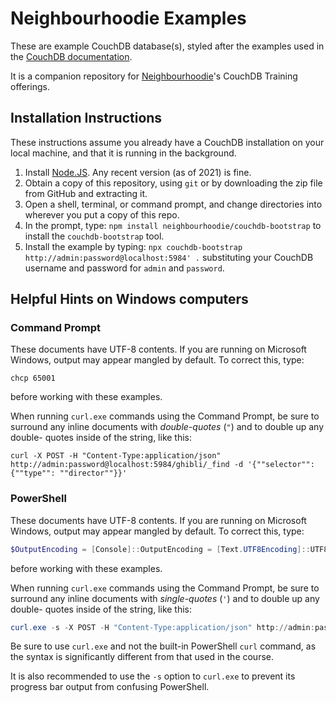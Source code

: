 # Neighbourhoodie Examples

These are example CouchDB database(s), styled after the examples used in the
[CouchDB documentation](https://docs.couchdb.org/).

It is a companion repository for [Neighbourhoodie](https://neighbourhood.ie)'s
CouchDB Training offerings.

## Installation Instructions

These instructions assume you already have a CouchDB installation on your local
machine, and that it is running in the background.

1. Install [Node.JS](https://nodejs.org/). Any recent version (as of 2021) is
   fine.
1. Obtain a copy of this repository, using `git` or by downloading the zip file
   from GitHub and extracting it.
1. Open a shell, terminal, or command prompt, and change directories into
   wherever you put a copy of this repo.
1. In the prompt, type: `npm install neighbourhoodie/couchdb-bootstrap` to
   install the `couchdb-bootstrap` tool.
1. Install the example by typing: `npx couchdb-bootstrap
   http://admin:password@localhost:5984' .` substituting your CouchDB username
   and password for `admin` and `password`.

## Helpful Hints on Windows computers

### Command Prompt

These documents have UTF-8 contents. If you are running on Microsoft Windows,
output may appear mangled by default. To correct this, type:

```batch
chcp 65001
```

before working with these examples.

When running `curl.exe` commands using the Command Prompt, be sure to surround
any inline documents with *double-quotes* (`"`) and to double up any double-
quotes inside of the string, like this:

```batch
curl -X POST -H "Content-Type:application/json" http://admin:password@localhost:5984/ghibli/_find -d '{""selector"":{""type"": ""director""}}'
```

### PowerShell

These documents have UTF-8 contents. If you are running on Microsoft Windows,
output may appear mangled by default. To correct this, type:

```powershell
$OutputEncoding = [Console]::OutputEncoding = [Text.UTF8Encoding]::UTF8
```

before working with these examples.

When running `curl.exe` commands using the Command Prompt, be sure to surround
any inline documents with *single-quotes* (`'`) and to double up any double-
quotes inside of the string, like this:

```powershell
curl.exe -s -X POST -H "Content-Type:application/json" http://admin:password@localhost:5984/ghibli/_find -d '{""selector"":{""type"": ""director""}}'
```

Be sure to use `curl.exe` and not the built-in PowerShell `curl` command, as
the syntax is significantly different from that used in the course.

It is also recommended to use the `-s` option to `curl.exe` to prevent its
progress bar output from confusing PowerShell.
